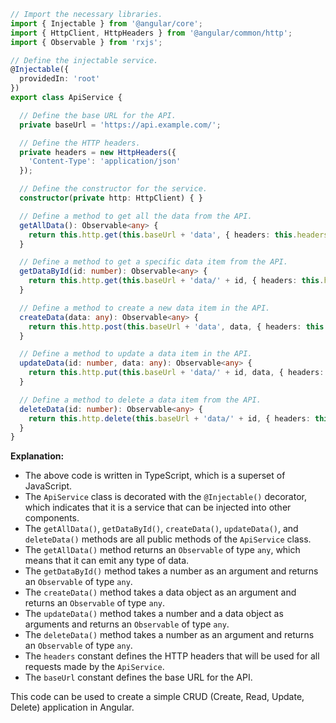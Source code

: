 ```typescript
// Import the necessary libraries.
import { Injectable } from '@angular/core';
import { HttpClient, HttpHeaders } from '@angular/common/http';
import { Observable } from 'rxjs';

// Define the injectable service.
@Injectable({
  providedIn: 'root'
})
export class ApiService {

  // Define the base URL for the API.
  private baseUrl = 'https://api.example.com/';

  // Define the HTTP headers.
  private headers = new HttpHeaders({
    'Content-Type': 'application/json'
  });

  // Define the constructor for the service.
  constructor(private http: HttpClient) { }

  // Define a method to get all the data from the API.
  getAllData(): Observable<any> {
    return this.http.get(this.baseUrl + 'data', { headers: this.headers });
  }

  // Define a method to get a specific data item from the API.
  getDataById(id: number): Observable<any> {
    return this.http.get(this.baseUrl + 'data/' + id, { headers: this.headers });
  }

  // Define a method to create a new data item in the API.
  createData(data: any): Observable<any> {
    return this.http.post(this.baseUrl + 'data', data, { headers: this.headers });
  }

  // Define a method to update a data item in the API.
  updateData(id: number, data: any): Observable<any> {
    return this.http.put(this.baseUrl + 'data/' + id, data, { headers: this.headers });
  }

  // Define a method to delete a data item from the API.
  deleteData(id: number): Observable<any> {
    return this.http.delete(this.baseUrl + 'data/' + id, { headers: this.headers });
  }
}
```

**Explanation:**

* The above code is written in TypeScript, which is a superset of JavaScript.
* The `ApiService` class is decorated with the `@Injectable()` decorator, which indicates that it is a service that can be injected into other components.
* The `getAllData()`, `getDataById()`, `createData()`, `updateData()`, and `deleteData()` methods are all public methods of the `ApiService` class.
* The `getAllData()` method returns an `Observable` of type `any`, which means that it can emit any type of data.
* The `getDataById()` method takes a number as an argument and returns an `Observable` of type `any`.
* The `createData()` method takes a data object as an argument and returns an `Observable` of type `any`.
* The `updateData()` method takes a number and a data object as arguments and returns an `Observable` of type `any`.
* The `deleteData()` method takes a number as an argument and returns an `Observable` of type `any`.
* The `headers` constant defines the HTTP headers that will be used for all requests made by the `ApiService`.
* The `baseUrl` constant defines the base URL for the API.

This code can be used to create a simple CRUD (Create, Read, Update, Delete) application in Angular.